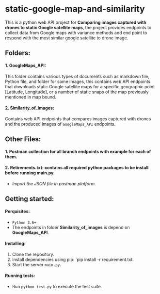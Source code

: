 # static-google-map-and-similarity
This is a python web API project for **Comparing images captured with drones to static Google satellite maps**, the project provides endpoints to collect data from Google maps with variance methods and end point to respond with the most similar google satellite to drone image.
 
## Folders:
#### 1. GoogleMaps_API:
This folder contains various types of documents such as markdown file, Python file, and folder for some images, this contains web API endpoints that downloads static Google satellite maps for a specific geographic point [Latitude, Longitude], or a number of static snaps of the map previously mentioned in map bound.

#### 2. Similarity_of_images:
Contains web API endpoints that compares images captured with drones and the produced images of `GoogleMaps_API` endpoints.
## Other Files:
#### 1. Postman collection for all branch endpoints with example for each of them.
#### 2. Retirements.txt: contains all required python packages to be install before running main.py.
- _Import the JSON file in postman platform._ 

## Getting started:
#### Perquisites:
* `Python 3.6+`
* The endpoints in folder **Similarity_of_images** is depend on **GoogleMaps_API**.

#### Installing:
1. Clone the repository.
2. Install dependencies using pip: `pip install -r requirement.txt.
3. Start the server `main.py`.

#### Running tests: 
* Run `python test.py` to execute the test suite.